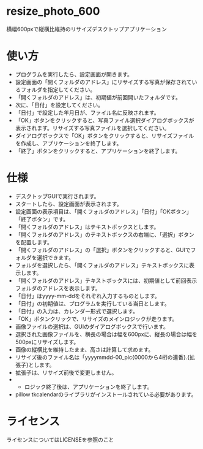 # resize_photo_600
横幅600pxで縦横比維持のリサイズデスクトップアプリケーション

# 使い方
* プログラムを実行したら、設定画面が開きます。
* 設定画面の「開くフォルダのアドレス」にリサイズする写真が保存されているフォルダを指定してください。
* 「開くフォルダのアドレス」は、初期値が前回開いたフォルダです。
* 次に、「日付」を設定してください。
* 「日付」で設定した年月日が、ファイル名に反映されます。
* 「OK」ボタンをクリックすると、写真ファイル選択ダイアログボックスが表示されます。リサイズする写真ファイルを選択してください。
* ダイアログボックスで「OK」ボタンをクリックすると、リサイズファイルを作成し、アプリケーションを終了します。
* 「終了」ボタンをクリックすると、アプリケーションを終了します。

# 仕様
* デスクトップGUIで実行されます。
* スタートしたら、設定画面が表示されます。
* 設定画面の表示項目は、「開くフォルダのアドレス」「日付」「OKボタン」「終了ボタン」です。
* 「開くフォルダのアドレス」はテキストボックスとします。
* 「開くフォルダのアドレス」のテキストボックスの右端に、「選択」ボタンを配置します。
* 「開くフォルダのアドレス」の「選択」ボタンをクリックすると、GUIでフォルダを選択できます。
* フォルダを選択したら、「開くフォルダのアドレス」テキストボックスに表示します。
* 「開くフォルダのアドレス」テキストボックスには、初期値として前回表示フォルダのアドレスを表示します。
* 「日付」はyyyy-mm-ddをそれぞれ入力するものとします。
* 「日付」の初期値は、プログラムを実行している当日とします。
* 「日付」の入力は、カレンダー形式で選択します。
* 「OK」ボタンクリックで、リサイズのメインロジックが走ります。
* 画像ファイルの選択は、GUIのダイアログボックスで行います。
* 選択された画像ファイルを、横長の場合は幅を600pxに、縦長の場合は幅を500pxにリサイズします。
* 画像の縦横比を維持したまま、高さは計算して求めます。
* リサイズ後のファイル名は「yyyymmdd-00_pic{0000から4桁の連番}.{拡張子}とします。
* 拡張子は、リサイズ前後で変更しません。
* * ロジック終了後は、アプリケーションを終了します。
* pillow tkcalendarのライブラリがインストールされている必要があります。

# ライセンス
ライセンスについてはLICENSEを参照のこと